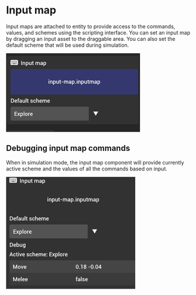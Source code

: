 # Input map

Input maps are attached to entity to provide access to the commands, values, and schemes using the scripting interface. You can set an input map by dragging an input asset to the draggable area. You can also set the default scheme that will be used during simulation.

![Input map](./img/input-map.png)

## Debugging input map commands

When in simulation mode, the input map component will provide currently active scheme and the values of all the commands based on input.

![Input map debug](./img/input-map-debug.png)
